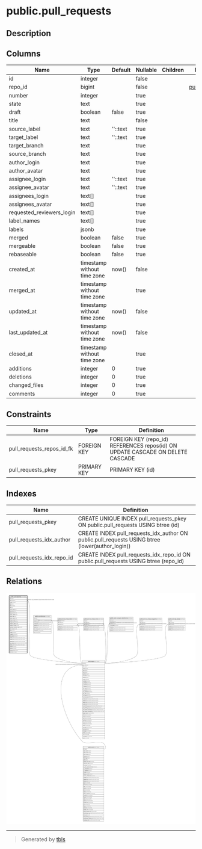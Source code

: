 # public.pull_requests

## Description

## Columns

| Name                      | Type                        | Default  | Nullable | Children | Parents                         | Comment |
| ------------------------- | --------------------------- | -------- | -------- | -------- | ------------------------------- | ------- |
| id                        | integer                     |          | false    |          |                                 |         |
| repo_id                   | bigint                      |          | false    |          | [public.repos](public.repos.md) |         |
| number                    | integer                     |          | true     |          |                                 |         |
| state                     | text                        |          | true     |          |                                 |         |
| draft                     | boolean                     | false    | true     |          |                                 |         |
| title                     | text                        |          | false    |          |                                 |         |
| source_label              | text                        | ''::text | true     |          |                                 |         |
| target_label              | text                        | ''::text | true     |          |                                 |         |
| target_branch             | text                        |          | true     |          |                                 |         |
| source_branch             | text                        |          | true     |          |                                 |         |
| author_login              | text                        |          | true     |          |                                 |         |
| author_avatar             | text                        |          | true     |          |                                 |         |
| assignee_login            | text                        | ''::text | true     |          |                                 |         |
| assignee_avatar           | text                        | ''::text | true     |          |                                 |         |
| assignees_login           | text[]                      |          | true     |          |                                 |         |
| assignees_avatar          | text[]                      |          | true     |          |                                 |         |
| requested_reviewers_login | text[]                      |          | true     |          |                                 |         |
| label_names               | text[]                      |          | true     |          |                                 |         |
| labels                    | jsonb                       |          | true     |          |                                 |         |
| merged                    | boolean                     | false    | true     |          |                                 |         |
| mergeable                 | boolean                     | false    | true     |          |                                 |         |
| rebaseable                | boolean                     | false    | true     |          |                                 |         |
| created_at                | timestamp without time zone | now()    | false    |          |                                 |         |
| merged_at                 | timestamp without time zone |          | true     |          |                                 |         |
| updated_at                | timestamp without time zone | now()    | false    |          |                                 |         |
| last_updated_at           | timestamp without time zone | now()    | false    |          |                                 |         |
| closed_at                 | timestamp without time zone |          | true     |          |                                 |         |
| additions                 | integer                     | 0        | true     |          |                                 |         |
| deletions                 | integer                     | 0        | true     |          |                                 |         |
| changed_files             | integer                     | 0        | true     |          |                                 |         |
| comments                  | integer                     | 0        | true     |          |                                 |         |

## Constraints

| Name                      | Type        | Definition                                                                     |
| ------------------------- | ----------- | ------------------------------------------------------------------------------ |
| pull_requests_repos_id_fk | FOREIGN KEY | FOREIGN KEY (repo_id) REFERENCES repos(id) ON UPDATE CASCADE ON DELETE CASCADE |
| pull_requests_pkey        | PRIMARY KEY | PRIMARY KEY (id)                                                               |

## Indexes

| Name                      | Definition                                                                                      |
| ------------------------- | ----------------------------------------------------------------------------------------------- |
| pull_requests_pkey        | CREATE UNIQUE INDEX pull_requests_pkey ON public.pull_requests USING btree (id)                 |
| pull_requests_idx_author  | CREATE INDEX pull_requests_idx_author ON public.pull_requests USING btree (lower(author_login)) |
| pull_requests_idx_repo_id | CREATE INDEX pull_requests_idx_repo_id ON public.pull_requests USING btree (repo_id)            |

## Relations

![er](public.pull_requests.svg)

---

> Generated by [tbls](https://github.com/k1LoW/tbls)
